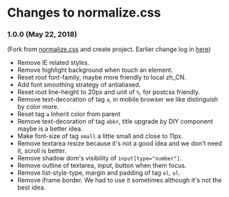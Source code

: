# Changes to normalize.css

### 1.0.0 (May 22, 2018)

(Fork from [normalize.css](https://github.com/necolas/normalize.css) and create project.
Earlier change log in [here](https://github.com/necolas/normalize.css/blob/master/CHANGELOG.md))

* Remove IE related styles.
* Remove highlight background when touch an element.
* Reset root font-family, maybe more friendly to local zh_CN.
* Add font smoothing strategy of antialiased.
* Reset root line-height to 20px and unit of `%`, for postcss friendly.
* Remove text-decoration of tag `a`, in mobile browser we like distinguish by color more.
* Reset tag `a` Inherit color from parent
* Remove text-decoration of tag `abbr`, title upgrade by DIY component maybe is a better idea.
* Make font-size of tag `small` a little small and close to 11px.
* Remove textarea resize because it's not a good idea and we don't need it, scroll is better.
* Remove shadow dom's visibility of `input[type="number"]`. 
* Remove outline of textarea, input, button when them focus.
* Remove list-style-type, margin and padding of tag `ol`, `ul`.
* Remove iframe border. We had to use it sometimes although it's not the best idea.
